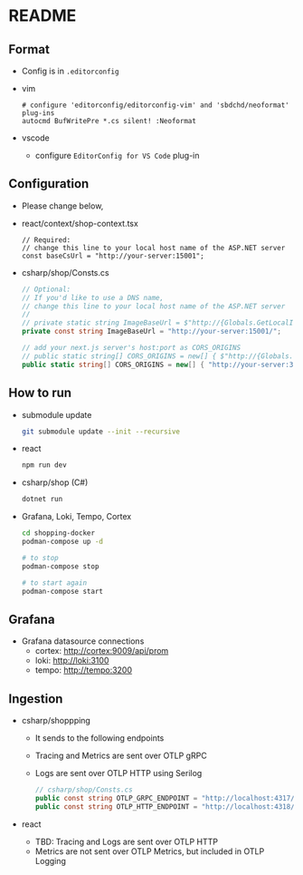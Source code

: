 # README

## Format

* Config is in `.editorconfig`
* vim

    ```text
    # configure 'editorconfig/editorconfig-vim' and 'sbdchd/neoformat' plug-ins
    autocmd BufWritePre *.cs silent! :Neoformat
    ```

* vscode
  * configure `EditorConfig for VS Code` plug-in

## Configuration

* Please change below,

* react/context/shop-context.tsx

    ```tsx
    // Required:
    // change this line to your local host name of the ASP.NET server
    const baseCsUrl = "http://your-server:15001";
    ```

* csharp/shop/Consts.cs

    ```cs
    // Optional:
    // If you'd like to use a DNS name,
    // change this line to your local host name of the ASP.NET server
    //
    // private static string ImageBaseUrl = $"http://{Globals.GetLocalIPAddress()}:15001/";
    private const string ImageBaseUrl = "http://your-server:15001/";

    // add your next.js server's host:port as CORS_ORIGINS
    // public static string[] CORS_ORIGINS = new[] { $"http://{Globals.GetLocalIPAddress()}:3000", "http://localhost:3000" };
    public static string[] CORS_ORIGINS = new[] { "http://your-server:3000", "http://localhost:3000" };
    ```

## How to run

* submodule update

    ```sh
    git submodule update --init --recursive
    ```

* react

    ```sh
    npm run dev
    ```

* csharp/shop (C#)

    ```sh
    dotnet run
    ```

* Grafana, Loki, Tempo, Cortex

    ```sh
    cd shopping-docker
    podman-compose up -d

    # to stop
    podman-compose stop

    # to start again
    podman-compose start
    ```

## Grafana

* Grafana datasource connections
  * cortex: <http://cortex:9009/api/prom>
  * loki: <http://loki:3100>
  * tempo: <http://tempo:3200>

## Ingestion

* csharp/shoppping
  * It sends to the following endpoints
  * Tracing and Metrics are sent over OTLP gRPC
  * Logs are sent over OTLP HTTP using Serilog

    ```cs
    // csharp/shop/Consts.cs
    public const string OTLP_GRPC_ENDPOINT = "http://localhost:4317/";
    public const string OTLP_HTTP_ENDPOINT = "http://localhost:4318/";

    ```

* react
  * TBD: Tracing and Logs are sent over OTLP HTTP
  * Metrics are not sent over OTLP Metrics, but included in OTLP Logging
